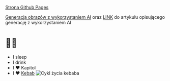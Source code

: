 
[Strona Github Pages](https://sksprk.github.io)

[Generacja obrazów z wykorzystaniem AI](https://github.com/sksprk/Generative-AI)
oraz [LINK](https://paperswithcode.com/paper/multimodal-image-synthesis-and-editing-a) do artykułu opisującego generację z wykorzystaniem AI
# 👋😎
- I sleep
- I drink 
- I ❤️ Kapitol
- I ❤️ [Kebab](https://g.co/kgs/VWx1r9u)
![Cykl życia kebaba](https://demotywatory.pl/uploads/202301/1673458593_3ljqko_fb_plus.jpg)
